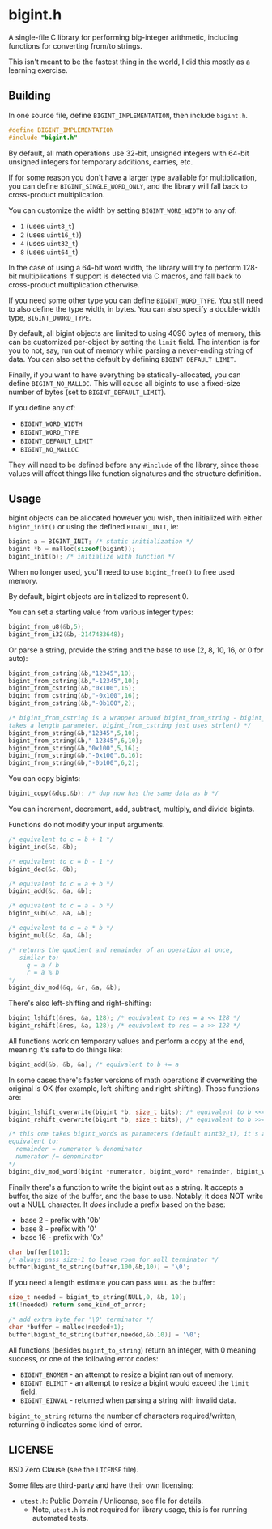 # bigint.h

A single-file C library for performing big-integer arithmetic,
including functions for converting from/to strings.

This isn't meant to be the fastest thing in the world, I did
this mostly as a learning exercise.

## Building

In one source file, define `BIGINT_IMPLEMENTATION`, then include
`bigint.h`.

```c
#define BIGINT_IMPLEMENTATION
#include "bigint.h"
```

By default, all math operations use 32-bit, unsigned integers
with 64-bit unsigned integers for temporary additions, carries,
etc.

If for some reason you don't have a larger type available for
multiplication, you can define `BIGINT_SINGLE_WORD_ONLY`, and
the library will fall back to cross-product multiplication.

You can customize the width by setting `BIGINT_WORD_WIDTH` to any of:

* `1` (uses `uint8_t`)
* `2` (uses `uint16_t)`)
* `4` (uses `uint32_t`)
* `8` (uses `uint64_t`)

In the case of using a 64-bit word width, the library will
try to perform 128-bit multiplications if support is detected via
C macros, and fall back to cross-product multiplication otherwise.

If you need some other type you can define `BIGINT_WORD_TYPE`. You
still need to also define the type width, in bytes. You can also
specify a double-width type, `BIGINT_DWORD_TYPE`.

By default, all bigint objects are limited to using 4096 bytes of
memory, this can be customized per-object by setting the `limit`
field. The intention is for you to not, say, run out of memory while
parsing a never-ending string of data. You can also set the default
by defining `BIGINT_DEFAULT_LIMIT`.

Finally, if you want to have everything be statically-allocated, you
can define `BIGINT_NO_MALLOC`. This will cause all bigints to use
a fixed-size number of bytes (set to `BIGINT_DEFAULT_LIMIT`).

If you define any of:

* `BIGINT_WORD_WIDTH`
* `BIGINT_WORD_TYPE`
* `BIGINT_DEFAULT_LIMIT`
* `BIGINT_NO_MALLOC`

They will need to be defined before any `#include` of the library,
since those values will affect things like function signatures and
the structure definition.

## Usage

bigint objects can be allocated however you wish, then initialized
with either `bigint_init()` or using the defined `BIGINT_INIT`, ie:

```c
bigint a = BIGINT_INIT; /* static initialization */
bigint *b = malloc(sizeof(bigint));
bigint_init(b); /* initialize with function */
```

When no longer used, you'll need to use `bigint_free()` to free used
memory.

By default, bigint objects are initialized to represent 0.

You can set a starting value from various integer types:

```c
bigint_from_u8(&b,5);
bigint_from_i32(&b,-2147483648);
```

Or parse a string, provide the string and the base to use (2, 8, 10, 16, or 0 for auto):

```c
bigint_from_cstring(&b,"12345",10);
bigint_from_cstring(&b,"-12345",10);
bigint_from_cstring(&b,"0x100",16);
bigint_from_cstring(&b,"-0x100",16);
bigint_from_cstring(&b,"-0b100",2);

/* bigint_from_cstring is a wrapper around bigint_from_string - bigint_from_string
takes a length parameter, bigint_from_cstring just uses strlen() */
bigint_from_string(&b,"12345",5,10);
bigint_from_string(&b,"-12345",6,10);
bigint_from_string(&b,"0x100",5,16);
bigint_from_string(&b,"-0x100",6,16);
bigint_from_string(&b,"-0b100",6,2);
```

You can copy bigints:

```c
bigint_copy(&dup,&b); /* dup now has the same data as b */
```

You can increment, decrement, add, subtract, multiply, and divide bigints.

Functions do not modify your input arguments.

```c
/* equivalent to c = b + 1 */
bigint_inc(&c, &b);

/* equivalent to c = b - 1 */
bigint_dec(&c, &b);

/* equivalent to c = a + b */
bigint_add(&c, &a, &b);

/* equivalent to c = a - b */
bigint_sub(&c, &a, &b);

/* equivalent to c = a * b */
bigint_mul(&c, &a, &b);

/* returns the quotient and remainder of an operation at once,
   similar to:
     q = a / b
     r = a % b
*/
bigint_div_mod(&q, &r, &a, &b);
```

There's also left-shifting and right-shifting:

```c
bigint_lshift(&res, &a, 128); /* equivalent to res = a << 128 */
bigint_rshift(&res, &a, 128); /* equivalent to res = a >> 128 */
```

All functions work on temporary values and perform a copy at the end,
meaning it's safe to do things like:

```c
bigint_add(&b, &b, &a); /* equivalent to b += a
```

In some cases there's faster versions of math operations if
overwriting the original is OK (for example, left-shifting and
right-shifting). Those functions are:

```c
bigint_lshift_overwrite(bigint *b, size_t bits); /* equivalent to b <<= bits */
bigint_rshift_overwrite(bigint *b, size_t bits); /* equivalent to b >>= bits */

/* this one takes bigint_words as parameters (default uint32_t), it's a much faster division,
equivalent to:
  remainder = numerator % denominator
  numerator /= denominator
*/
bigint_div_mod_word(bigint *numerator, bigint_word* remainder, bigint_word denominator);
```

Finally there's a function to write the bigint out as a string. It accepts
a buffer, the size of the buffer, and the base to use. Notably, it does NOT write out a NULL
character. It *does* include a prefix based on the base:

* base 2 - prefix with '0b'
* base 8 - prefix with '0'
* base 16 - prefix with '0x'

```c
char buffer[101];
/* always pass size-1 to leave room for null terminator */
buffer[bigint_to_string(buffer,100,&b,10)] = '\0';
```

If you need a length estimate you can pass `NULL` as the buffer:

```c
size_t needed = bigint_to_string(NULL,0, &b, 10);
if(!needed) return some_kind_of_error;

/* add extra byte for '\0' terminator */
char *buffer = malloc(needed+1);
buffer[bigint_to_string(buffer,needed,&b,10)] = '\0';
```

All functions (besides `bigint_to_string`) return an integer,
with 0 meaning success, or one of the following error codes:

* `BIGINT_ENOMEM` - an attempt to resize a bigint ran out of memory.
* `BIGINT_ELIMIT` - an attempt to resize a bigint would exceed the `limit` field.
* `BIGINT_EINVAL` - returned when parsing a string with invalid data.

`bigint_to_string` returns the number of characters required/written,
returning `0` indicates some kind of error.

## LICENSE

BSD Zero Clause (see the `LICENSE` file).

Some files are third-party and have their own licensing:

* `utest.h`: Public Domain / Unlicense, see file for details.
    * Note, `utest.h` is not required for library usage, this is for running automated tests.

